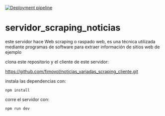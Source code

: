 [![Deployment pipeline](https://github.com/fimovol/servidor_scraping_noticias/actions/workflows/pipeline.yml/badge.svg)](https://github.com/fimovol/servidor_scraping_noticias/actions/workflows/pipeline.yml)
# servidor_scraping_noticias
este servidor hace Web scraping o raspado web, es una técnica utilizada mediante programas de software para extraer información de sitios web de ejemplo

clona este repositorio y el cliente de este servidor:

https://github.com/fimovol/noticias_variadas_scraping_cliente.git

instala las dependencias con:

```
npm install
```

corre el servidor con:

```
npm run dev
```

